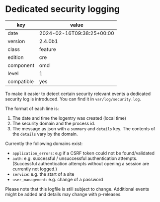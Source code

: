 [//]: # (werk v2)
# Dedicated security logging

key        | value
---------- | ---
date       | 2024-02-16T09:38:25+00:00
version    | 2.4.0b1
class      | feature
edition    | cre
component  | omd
level      | 1
compatible | yes

To make it easier to detect certain security relevant events a dedicated security log is introduced. You can find it in `var/log/security.log`.

The format of each line is:
1. The date and time the logentry was created (local time)
2. The security domain and the process id.
3. The message as json with a `summary` and `details` key. The contents of the `details` vary by the domain.

Currently the following domains exist:
* `application_errors`: e.g if a CSRF token could not be found/validated
* `auth`: e.g. successful / unsuccessful authentication attempts. (Successful authentication attempts without opening a session are currently not logged.)
* `service`: e.g. the start of a site
* `user_management`: e.g. change of a password

Please note that this logfile is still subject to change. Additional events might be added and details may change with p-releases.
